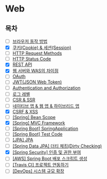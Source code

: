 # Web

## 목차

* [ ] [브라우저 동작 방법]()
* [x] [쿠키(Cookie) & 세션(Session)](https://github.com/shunnnl/cs-study/blob/main/web/cookie%26session.md)
* [ ] [HTTP Request Methods]()
* [ ] [HTTP Status Code]()
* [X] [REST API](https://github.com/shunnnl/cs-study/blob/main/web/rest-api.md)
* [X] [웹 서버와 WAS의 차이점](https://github.com/shunnnl/cs-study/blob/main/web/web-server%26was.md)
* [ ] [OAuth]()
* [ ] [JWT(JSON Web Token)]()
* [ ] [Authentication and Authorization]()
* [ ] [로그 레벨]()
* [ ] [CSR & SSR]()
* [ ] [네이티브 앱 & 웹 앱 & 하이브리드 앱]()
* [X] [CSRF & XSS](https://github.com/shunnnl/cs-study/blob/main/web/CSRF%20%26%20XSS.md)
* [ ] [[Spring] Bean Scope]()
* [x] [[Spring] MVC Framework](https://github.com/shunnnl/cs-study/blob/main/web/mvc-framework.md)
* [ ] [[Spring Boot] SpringApplication]()
* [ ] [[Spring Boot] Test Code]()
* [ ] [[JPA] JPA]()
* [ ] [[Spring Data JPA] 더티 체킹(Dirty Checking)]()
* [x] [[Spring Security] 인증 및 권한 부여](https://github.com/shunnnl/cs-study/blob/main/web/authentication-authorization.md)
* [ ] [[AWS] Spring Boot 배포 스크립트 생성]()
* [ ] [[Travis CI] 프로젝트 연동하기]()
* [ ] [[DevOps] 시스템 규모 확장]()
